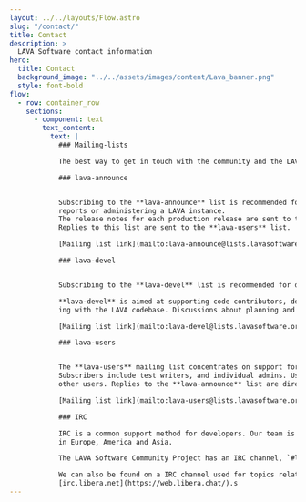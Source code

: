 ```yaml
---
layout: ../../layouts/Flow.astro
slug: "/contact/"
title: Contact
description: >
  LAVA Software contact information
hero:
  title: Contact
  background_image: "../../assets/images/content/Lava_banner.png"
  style: font-bold
flow:
  - row: container_row
    sections:
      - component: text
        text_content:
          text: |
            ### Mailing-lists

            The best way to get in touch with the community and the LAVA developers is via [mailing-lists](https://lists.lavasoftware.org/).

            ### lava-announce


            Subscribing to the **lava-announce** list is recommended for everyone using LAVA, whether writing tests or viewing
            reports or administering a LAVA instance.
            The release notes for each production release are sent to the **lava-announce** mailing list.
            Replies to this list are sent to the **lava-users** list.

            [Mailing list link](mailto:lava-announce@lists.lavasoftware.org)

            ### lava-devel


            Subscribing to the **lava-devel** list is recommended for developers of LAVA.

            **lava-devel** is aimed at supporting code contributors, device integration engineers and instance admins who are work-
            ing with the LAVA codebase. Discussions about planning and new LAVA features also take place here.

            [Mailing list link](mailto:lava-devel@lists.lavasoftware.org)

            ### lava-users


            The **lava-users** mailing list concentrates on support for setting up and using LAVA.
            Subscribers include test writers, and individual admins. Users are encouraged to contribute to answer queries from
            other users. Replies to the **lava-announce** list are directed here.

            [Mailing list link](mailto:lava-users@lists.lavasoftware.org)

            ### IRC

            IRC is a common support method for developers. Our team is spread geographically around the world, with members
            in Europe, America and Asia.

            The LAVA Software Community Project has an IRC channel, `#lavasoftware` on [irc.libera.net](https://web.libera.chat/).

            We can also be found on a IRC channel used for topics relating to the Linaro Lab in Cambridge, UK: `#linaro-lava` on
            [irc.libera.net](https://web.libera.chat/).s
---
```

